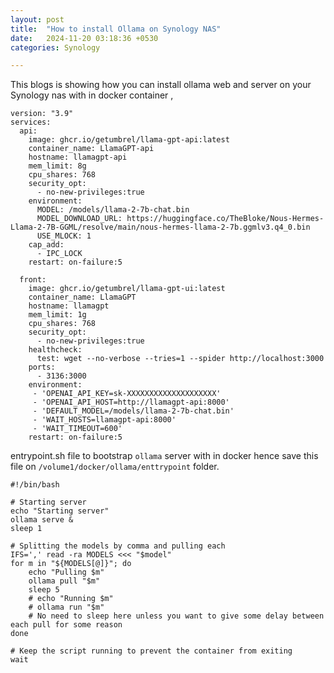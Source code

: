 ```yaml
---
layout: post
title:  "How to install Ollama on Synology NAS"
date:   2024-11-20 03:18:36 +0530
categories: Synology

---
```

This blogs is showing how you can install ollama web and server on your Synology nas with in docker container ,



```
version: "3.9"
services:
  api:
    image: ghcr.io/getumbrel/llama-gpt-api:latest
    container_name: LlamaGPT-api
    hostname: llamagpt-api
    mem_limit: 8g
    cpu_shares: 768
    security_opt:
      - no-new-privileges:true
    environment:
      MODEL: /models/llama-2-7b-chat.bin
      MODEL_DOWNLOAD_URL: https://huggingface.co/TheBloke/Nous-Hermes-Llama-2-7B-GGML/resolve/main/nous-hermes-llama-2-7b.ggmlv3.q4_0.bin
      USE_MLOCK: 1
    cap_add:
      - IPC_LOCK
    restart: on-failure:5

  front:
    image: ghcr.io/getumbrel/llama-gpt-ui:latest
    container_name: LlamaGPT
    hostname: llamagpt
    mem_limit: 1g
    cpu_shares: 768
    security_opt:
      - no-new-privileges:true
    healthcheck:
      test: wget --no-verbose --tries=1 --spider http://localhost:3000
    ports:
      - 3136:3000
    environment:
     - 'OPENAI_API_KEY=sk-XXXXXXXXXXXXXXXXXXXX'
     - 'OPENAI_API_HOST=http://llamagpt-api:8000'
     - 'DEFAULT_MODEL=/models/llama-2-7b-chat.bin'
     - 'WAIT_HOSTS=llamagpt-api:8000'
     - 'WAIT_TIMEOUT=600'
    restart: on-failure:5

```

entrypoint.sh file to bootstrap `ollama` server with in docker hence save this file on `/volume1/docker/ollama/enttrypoint` folder.
```
#!/bin/bash

# Starting server
echo "Starting server"
ollama serve &
sleep 1

# Splitting the models by comma and pulling each
IFS=',' read -ra MODELS <<< "$model"
for m in "${MODELS[@]}"; do
    echo "Pulling $m"
    ollama pull "$m"
    sleep 5
    # echo "Running $m"
    # ollama run "$m"
    # No need to sleep here unless you want to give some delay between each pull for some reason
done

# Keep the script running to prevent the container from exiting
wait
```
    
<!--stackedit_data:
eyJoaXN0b3J5IjpbLTUzMzU4NzAxN119
-->